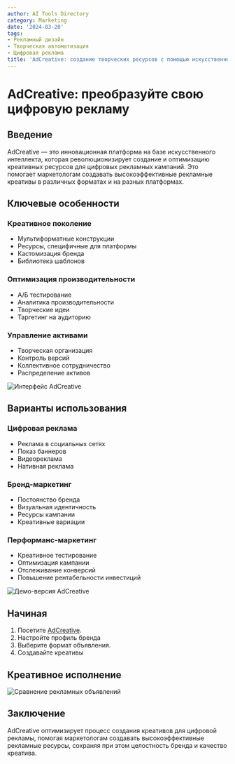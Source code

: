 ```yaml
---
author: AI Tools Directory
category: Marketing
date: '2024-03-20'
tags:
- Рекламный дизайн
- Творческая автоматизация
- Цифровая реклама
title: 'AdCreative: создание творческих ресурсов с помощью искусственного интеллекта'
---
```


# AdCreative: преобразуйте свою цифровую рекламу

## Введение

AdCreative — это инновационная платформа на базе искусственного интеллекта, которая революционизирует создание и оптимизацию креативных ресурсов для цифровых рекламных кампаний. Это помогает маркетологам создавать высокоэффективные рекламные креативы в различных форматах и ​​на разных платформах.

## Ключевые особенности

### Креативное поколение
- Мультиформатные конструкции
- Ресурсы, специфичные для платформы
- Кастомизация бренда
- Библиотека шаблонов

### Оптимизация производительности
- А/Б тестирование
- Аналитика производительности
- Творческие идеи
- Таргетинг на аудиторию

### Управление активами
- Творческая организация
- Контроль версий
- Коллективное сотрудничество
- Распределение активов

![Интерфейс AdCreative](/imgs/adcreative/interface.jpg)

## Варианты использования

### Цифровая реклама
- Реклама в социальных сетях
- Показ баннеров
- Видеореклама
- Нативная реклама

### Бренд-маркетинг
- Постоянство бренда
- Визуальная идентичность
- Ресурсы кампании
- Креативные вариации

### Перформанс-маркетинг
- Креативное тестирование
- Оптимизация кампании
- Отслеживание конверсий
- Повышение рентабельности инвестиций

![Демо-версия AdCreative](/imgs/adcreative/demo.jpg)

## Начиная

1. Посетите [AdCreative](https://adcreative.ai).
2. Настройте профиль бренда
3. Выберите формат объявления.
4. Создавайте креативы

## Креативное исполнение

![Сравнение рекламных объявлений](/imgs/adcreative/comparison.jpg)

## Заключение

AdCreative оптимизирует процесс создания креативов для цифровой рекламы, помогая маркетологам создавать высокоэффективные рекламные ресурсы, сохраняя при этом целостность бренда и качество креатива.